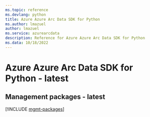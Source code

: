 ```yaml
---
ms.topic: reference
ms.devlang: python
title: Azure Azure Arc Data SDK for Python
ms.author: lmazuel
author: lmazuel
ms.service: azurearcdata
description: Reference for Azure Azure Arc Data SDK for Python
ms.data: 10/18/2022
---
```

# Azure Azure Arc Data SDK for Python - latest

## Management packages - latest
[!INCLUDE [mgmt-packages](azure-arc-data-mgmt-index.md)]